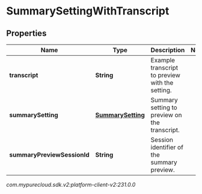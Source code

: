 # SummarySettingWithTranscript


## Properties

| Name | Type | Description | Notes |
| ------------ | ------------- | ------------- | ------------- |
| **transcript** | **String** | Example transcript to preview with the setting. |  |
| **summarySetting** | [**SummarySetting**](SummarySetting) | Summary setting to preview on the transcript. |  |
| **summaryPreviewSessionId** | **String** | Session identifier of the summary preview. |  |




_com.mypurecloud.sdk.v2:platform-client-v2:231.0.0_

